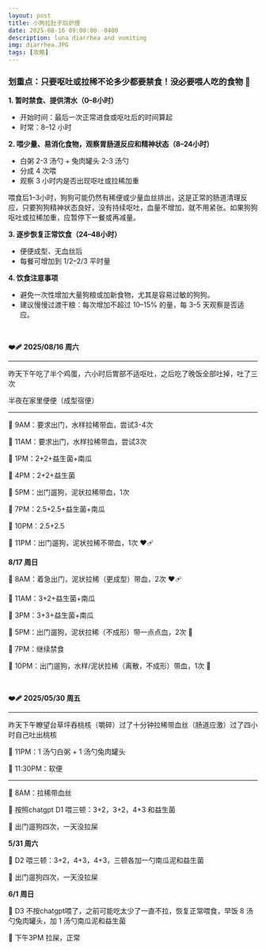 ```yaml
---
layout: post
title: 小狗拉肚子后护理
date: 2025-08-16 09:00:00 -0400
description: luna diarrhea and vomiting
img: diarrhea.JPG
tags: [攻略]
---
```





### 划重点：只要呕吐或拉稀不论多少都要禁食！没必要喂人吃的食物 🚫



**1. 暂时禁食、提供清水（0–8小时）**

- 开始时间：最后一次正常进食或呕吐后的时间算起
- 时常：8–12 小时


**2. 喂少量、易消化食物，观察胃肠道反应和精神状态（8–24小时）**

- 白粥 2-3 汤勺 + 兔肉罐头 2-3 汤勺
 - 分成 4 次喂
- 观察 3 小时内是否出现呕吐或拉稀加重

喂食后1–3小时，狗狗可能仍然有稀便或少量血丝排出，这是正常的肠道清理反应，只要狗狗精神状态良好，没有持续呕吐，血量不增加，就不用紧张。如果狗狗呕吐或拉稀加重，应暂停下一餐或再减量。


**3. 逐步恢复正常饮食（24–48小时）**

- 便便成型、无血丝后
- 每餐可增加到 1/2–2/3 平时量


**4. 饮食注意事项**

 - 避免一次性增加大量狗粮或加新食物，尤其是容易过敏的狗狗。
- 建议慢慢过渡干粮：每次增加不超过 10–15% 的量，每 3–5 天观察是否适应。

<br>

**❤️‍🩹 2025/08/16 周六**

<hr>

昨天下午吃了半个鸡蛋，六小时后胃部不适呕吐，之后吃了晚饭全部吐掉，吐了三次

半夜在家里便便（成型宿便）

<hr>

🔔 9AM：要求出门，水样拉稀带血，尝试3-4次

🔔 11AM：要求出门，水样拉稀带血，尝试3次

🥣 1PM：2+2+益生菌+南瓜

🥣 4PM：2+2+益生菌

🦮 5PM：出门遛狗，泥状拉稀带血，1次

🥣 7PM：2.5+2.5+益生菌+南瓜

🥣 10PM：2.5+2.5

🦮 11PM：出门遛狗，泥状拉稀不带血，1次 ❤️🩹

**8/17 周日**

🦮 8AM：着急出门，泥状拉稀（更成型）带血，2次 ❤️🩹

🥣 11AM：3+2+益生菌+南瓜

🥣 3PM：3+3+益生菌+南瓜

🦮 5PM：出门遛狗，泥状拉稀（不成形）带一点点血，2次 🥹

🥣 7PM：继续禁食

🦮 10PM：出门遛狗，水样/泥状拉稀（离散，不成形）带血，1次 🥹

<br>

**❤️‍🩹 2025/05/30 周五**

<hr>

昨天下午瞭望台草坪吞桃核（嚼碎）过了十分钟拉稀带血丝（肠道应激）过了四小时自己吐出桃核 

🥣 11PM：1 汤勺白粥 + 1 汤勺兔肉罐头

🦮 11:30PM：软便

<hr>

🔔 8AM：拉稀带血丝

🥣 按照chatgpt D1 喂三顿：3+2，3+2，4+3 和益生菌

🦮 出门遛狗四次，一天没拉屎

**5/31 周六** 

🥣 D2 喂三顿：3+2，4+3，4+3，三顿各加一勺南瓜泥和益生菌

🦮 出门遛狗四次，一天没拉屎

**6/1 周日**

🥣 D3 不按chatgpt喂了，之前可能吃太少了一直不拉，恢复正常喂食，早饭 8 汤勺兔肉罐头，加 1 汤勺南瓜泥和益生菌

🦮 下午3PM 拉屎，正常
